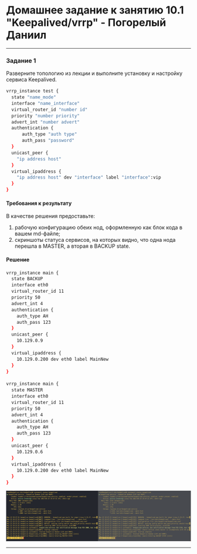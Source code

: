 # Домашнее задание к занятию 10.1 "Keepalived/vrrp" - Погорелый Даниил

---

### Задание 1
Разверните топологию из лекции и выполните установку и настройку сервиса Keepalived.

```bash
vrrp_instance test {
  state "name_mode"
  interface "name_interface"
  virtual_router_id "number id"
  priority "number priority"
  advert_int "number advert"
  authentication {
      auth_type "auth type"
      auth_pass "password"
  }
  unicast_peer {
    "ip address host"
  }
  virtual_ipaddress {
    "ip address host" dev "interface" label "interface":vip
  }
}
```

#### Требования к результату
В качестве решения предоставьте:
1. рабочую конфигурацию обеих нод, оформленную как блок кода в вашем md-файле;
2. скриншоты статуса сервисов, на которых видно, что одна нода перешла в MASTER, а вторая в BACKUP state.

#### Решение

```bash
vrrp_instance main {
  state BACKUP
  interface eth0
  virtual_router_id 11
  priority 50
  advert_int 4
  authentication {
    auth_type AH
    auth_pass 123
  }
  unicast_peer {
    10.129.0.9
  }
  virtual_ipaddress {
    10.129.0.200 dev eth0 label MainNew
  }
}

vrrp_instance main {
  state MASTER
  interface eth0
  virtual_router_id 11
  priority 50
  advert_int 4
  authentication {
    auth_type AH
    auth_pass 123
  }
  unicast_peer {
    10.129.0.6
  }
  virtual_ipaddress {
    10.129.0.200 dev eth0 label MainNew
  }
}
```

![keepalived](https://github.com/DanPogorelyi/devops/blob/main/04-monitoring_resilient/05-Keepalive/images/keepalived-status.png)

---